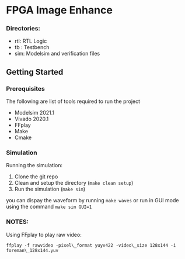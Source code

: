 # FPGA Image Enhance

### Directories:
+ rtl: RTL Logic
+ tb : Testbench
+ sim: Modelsim and verification files

## Getting Started

### Prerequisites
The following are list of tools required to run the project

+ Modelsim 2021.1
+ Vivado 2020.1
+ FFplay
+ Make
+ Cmake


### Simulation
Running the simulation:

1) Clone the git repo
2) Clean and setup the directory (```` make clean setup ````)
3) Run the simulation (```` make sim ````)

you can dispay the waveform by running ```` make waves ```` or run in GUI mode using the command ```` make sim GUI=1 ````



### NOTES:

Using FFplay to play raw video:
````
ffplay -f rawvideo -pixel\_format yuyv422 -video\_size 128x144 -i foreman\_128x144.yuv
````

